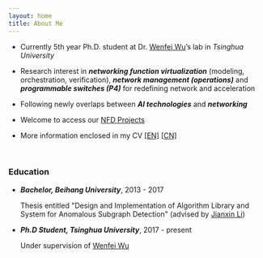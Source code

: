 ```yaml
---
layout: home
title: About Me
---
```



* Currently 5th year Ph.D. student at Dr. [Wenfei Wu](https://wenfei-wu.github.io)’s lab in *Tsinghua University*

* Research interest in ***networking function virtualization*** (modeling, orchestration, verification), ***network management (operations)*** and ***programmable switches (P4)*** for redefining network and acceleration

* Following newly overlaps between ***AI technologies*** and ***networking***

* Welcome to access our [NFD Projects](https://nfd.hongyi-huang.com)

* More information enclosed in my CV [[EN]]({{https://hongyi-huang.github.io}}/files/resume_Hongyi_Huang.pdf) [[CN]]({{https://hongyi-huang.github.io}}/files/简历_黄宏毅.pdf)


<br/>

### **Education**

- ***Bachelor, Beihang University***, 2013 - 2017
  	
  Thesis entitled "Design and Implementation of Algorithm Library and System for Anomalous Subgraph Detection" (advised by [Jianxin Li](http://act.buaa.edu.cn/lijx/))

- ***Ph.D Student, Tsinghua University***, 2017 - present
  	
  Under supervision of [Wenfei Wu](https://wenfei-wu.github.io)
